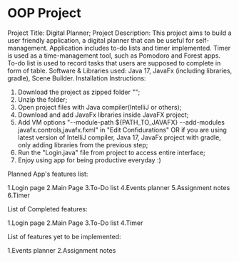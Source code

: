# OOP Project
Project Title: Digital Planner;
Project Description: This project aims to build a user friendly application, a digital planner that can be useful for self-management. Application includes to-do lists and timer implemented. Timer is used as a time-management tool, such as Pomodoro and Forest apps. To-do list is used to record tasks that users are supposed to complete in form of table.
Software & Libraries used: Java 17, JavaFx (including libraries, gradle), Scene Builder.
Installation Instructions: 

1. Download the project as zipped folder "";
2. Unzip the folder;
3. Open project files with Java compiler(IntelliJ or others);
4. Download and add JavaFx libraries inside JavaFX project;
5. Add VM options "--module-path ${PATH_TO_JAVAFX} --add-modules javafx.controls,javafx.fxml" in "Edit Confidurations" OR if you are using latest version of IntelliJ compiler, Java 17, JavaFx project with gradle, only adding libraries from the previous step;
6. Run the "Login.java" file from project to access entire interface;
7. Enjoy using app for being productive everyday :)

Planned App's features list: 

1.Login page
2.Main Page
3.To-Do list
4.Events planner
5.Assignment notes
6.Timer

List of Completed  features:

1.Login page
2.Main Page
3.To-Do list
4.Timer

List of features yet to be implemented:

1.Events planner
2.Assignment notes
